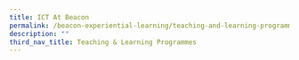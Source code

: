 ```yaml
---
title: ICT At Beacon
permalink: /beacon-experiential-learning/teaching-and-learning-programmes/ict/
description: ""
third_nav_title: Teaching & Learning Programmes
---
```

